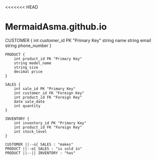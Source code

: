<<<<<<< HEAD
# MermaidAsma.github.io

CUSTOMER {
        int customer_id PK "Primary Key"
        string name
        string email
        string phone_number
    }

    PRODUCT {
        int product_id PK "Primary Key"
        string model_name
        string size
        decimal price
    }

    SALES {
        int sale_id PK "Primary Key"
        int customer_id FK "Foreign Key"
        int product_id FK "Foreign Key"
        date sale_date
        int quantity
    }

    INVENTORY {
        int inventory_id PK "Primary Key"
        int product_id FK "Foreign Key"
        int stock_level
    }

    CUSTOMER ||--o{ SALES : "makes"
    PRODUCT ||--o{ SALES : "is sold in"
    PRODUCT ||--|| INVENTORY : "has"